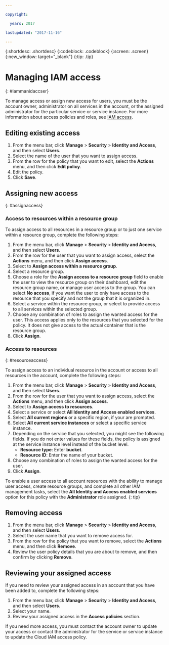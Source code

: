 ```yaml
---

copyright:

  years: 2017

lastupdated: "2017-11-16"

---
```


{:shortdesc: .shortdesc}
{:codeblock: .codeblock}
{:screen: .screen}
{:new_window: target="_blank"}
{:tip: .tip}

# Managing IAM access
{: #iammanidaccser}

To manage access or assign new access for users, you must be the account owner, administrator on all services in the account, or the assigned administrator for the particular service or service instance. For more information about access policies and roles, see [IAM access](/docs/iam/users_roles.html).

## Editing existing access

1. From the menu bar, click **Manage** &gt; **Security** &gt; **Identity and Access**, and then select **Users**.
2. Select the name of the user that you want to assign access.
3. From the row for the policy that you want to edit, select the **Actions** menu, and then click **Edit policy**.
4. Edit the policy.
5. Click **Save**.

## Assigning new access
{: #assignaccess}

### Access to resources within a resource group 

To assign access to all resources in a resource group or to just one service within a resource group, complete the following steps:

1. From the menu bar, click **Manage** &gt; **Security** &gt; **Identity and Access**, and then select **Users**.
2. From the row for the user that you want to assign access, select the **Actions** menu, and then click **Assign access**.
3. Select to **Assign access within a resource group**.
4. Select a resource group.
5. Choose a role for the **Assign access to a resource group** field to enable the user to view the resource group on their dashboard, edit the resource group name, or manage user access to the group. You can select **No access**, if you want the user to only have access to the resource that you specify and not the group that it is organized in.
6. Select a service within the resource group, or select to provide access to all services within the selected group.
7. Choose any combination of roles to assign the wanted access for the user. This access applies only to the resources that you selected for the policy. It does not give access to the actual container that is the resource group.
8. Click **Assign**.

### Access to resources
{: #resourceaccess}

To assign access to an individual resource in the account or access to all resources in the account, complete the following steps: 

1. From the menu bar, click **Manage** &gt; **Security** &gt; **Identity and Access**, and then select **Users**.
2. From the row for the user that you want to assign access, select the **Actions** menu, and then click **Assign access**.
3. Select to **Assign access to resources**.
4. Select a service or select **All Identity and Access enabled services**.
5. Select **All current regions** or a specific region, if your are prompted. 
6. Select **All current service instances** or select a specific service instance.
7. Depending on the service that you selected, you might see the following fields. If you do not enter values for these fields, the policy is assigned at the service instance level instead of the bucket level. 
    * **Resource type**: Enter **bucket**.
    * **Resource ID**: Enter the name of your bucket.
8. Choose any combination of roles to assign the wanted access for the user.
9. Click **Assign**.

To enable a user access to all account resources with the ability to manage user access, create resource groups, and complete all other IAM management tasks, select the **All Identity and Access enabled services** option for this policy with the **Administrator** role assigned.
{: tip}


## Removing access

1. From the menu bar, click **Manage** &gt; **Security** &gt; **Identity and Access**, and then select **Users**.
2. Select the user name that you want to remove access for.
3. From the row for the policy that you want to remove, select the **Actions** menu, and then click **Remove**.
4. Review the user policy details that you are about to remove, and then confirm by clicking **Remove**.

## Reviewing your assigned access

If you need to review your assigned access in an account that you have been added to, complete the following steps:

1. From the menu bar, click **Manage** &gt; **Security** &gt; **Identity and Access**, and then select **Users**.
2. Select your name.
3. Review your assigned access in the **Access policies** section.

If you need more access, you must contact the account owner to update your access or contact the administrator for the service or service instance to update the Cloud IAM access policy.
